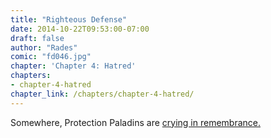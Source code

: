 ```yaml
---
title: "Righteous Defense"
date: 2014-10-22T09:53:00-07:00
draft: false
author: "Rades"
comic: "fd046.jpg"
chapter: 'Chapter 4: Hatred'
chapters:
- chapter-4-hatred
chapter_link: /chapters/chapter-4-hatred/
---
```


Somewhere, Protection Paladins are [crying in remembrance.](http://www.wowhead.com/spell=31789/righteous-defense)

